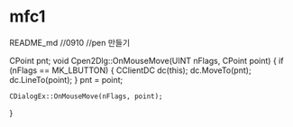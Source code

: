 # mfc1
README_md
//0910
//pen 만들기

CPoint pnt;
void Cpen2Dlg::OnMouseMove(UINT nFlags, CPoint point)
{
	if (nFlags == MK_LBUTTON) {
		CClientDC dc(this);
		dc.MoveTo(pnt);
		dc.LineTo(point);
	}
	pnt = point;

	CDialogEx::OnMouseMove(nFlags, point);
}
